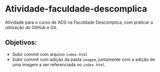 # Atividade-faculdade-descomplica
Atividade para o curso de ADS na Faculdade Descomplica, com praticar a utilização do GitHub e Git.

## Objetivos:
- Subir commit com arquivo `index.html`
- Subir commit com adição da pasta `imagem`, juntamente com a adição de uma imagem a ser referenciada no `index.html`.
